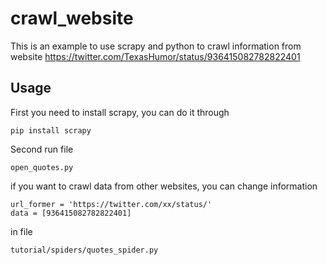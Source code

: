 # crawl_website

This is an example to use scrapy and python to crawl information from website https://twitter.com/TexasHumor/status/936415082782822401

## Usage
First you need to install scrapy, you can do it through

    pip install scrapy
    
Second run file 

    open_quotes.py
    
if you want to crawl data from other websites, you can change information

    url_former = 'https://twitter.com/xx/status/'
    data = [936415082782822401]

in file

    tutorial/spiders/quotes_spider.py
